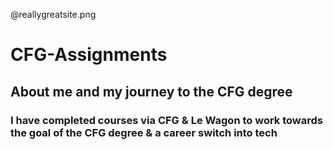 @reallygreatsite.png
# CFG-Assignments
## About me and my journey to the CFG degree
### I have completed courses via CFG & Le Wagon to work towards the goal of the CFG degree & a career switch into tech
